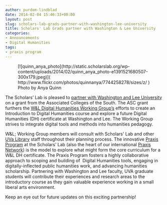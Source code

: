 ```yaml
---
author: purdom-lindblad
date: 2014-02-04 15:46:33+00:00
layout: post
slug: scholars-lab-grads-partner-with-washington-lee-university
title: Scholars' Lab Grads partner with Washington & Lee University
categories:
- Announcements
- Digital Humanities
tags:
- praxis program
---
```


<figure>
  [![quinn_anya_photo](http://static.scholarslab.org/wp-content/uploads/2014/02/quinn_anya_photo-e1391521680507-300x179.jpeg)]( http://www.flickr.com/photos/quinnanya/7744258278/sizes/z/ )
  <figcaption>
 Photo by Anya Quinn
</figcaption>

</figure>

The Scholars’ Lab is pleased to [partner with Washington and Lee University](http://news.blogs.wlu.edu/2014/01/30/wl-announces-digital-humanities-partnership-with-uva/ ) on a grant from the Associated Colleges of the South. The ASC grant furthers the [W&L Digital Humanities Working Group’s](http://digitalhumanities.wlu.edu ) efforts to create an Introduction to Digital Humanities course and explore a future Digital Humanities (DH) certificate at Washington and Lee. The Working Group strives to integrate digital tools and methods into humanities pedagogy.

W&L; Working Group members will consult with Scholars' Lab and other [UVa Library](http://library.virginia.edu) staff throughout their planning process. The innovative [Praxis Program](http://praxis.scholarslab.org ) at the Scholars’ Lab (also the heart of our international [Praxis Network](http://praxis-network.org/)) is the model to explore what might form the core curriculum for a W&L DH certificate. The Praxis Program fosters a highly collaborative approach to scoping and building of  Digital Humanities tools, engaging in digitally-inflected public humanities work, and advancing humanities scholarship. Partnering with Washington and Lee faculty, UVA graduate students will contribute their experiences and research areas to the introductory course as they gain valuable experience working in a small liberal arts environment.

Keep an eye out for future updates on this exciting partnership!
